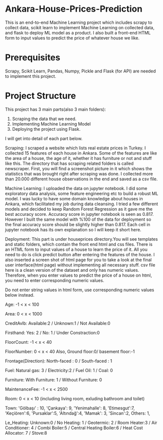 # Ankara-House-Prices-Prediction

<p>This is an end-to-end Machine Learning project which includes scrapy to collect data, scikit learn to implement Machine Learning on collected data, and flask to deploy ML model as a product.
I also built a front-end HTML form to input values to predict the price of whatever house we like.</p>

# Prerequisites

Scrapy, Scikit Learn, Pandas, Numpy, Pickle and Flask (for API) are needed to implement this project.

# Project Structure

This project has 3 main parts(also 3 main folders):
  1) Scraping the data that we need. 
  2) Implementing Machine Learning Model
  3) Deploying the project using Flask.
  
I will get into detail of each part below.

Scraping: I scraped a website which lists real estate prices in Turkey. I collected 15 features of each house in Ankara. 
Some of the features are like the area of a house, the age of it, whether it has furniture or not and stuff like this.
The directory that has scraping related folders is called newscraper. First, you will find a screenshot picture in it which shows the statistics that was brought right after scraping was done.
I collected more than 20.000 different house observations in the end and saved as a csv file.  

Machine Learning: I uploaded the data on jupyter notebook. I did some exploratory data analysis, some feature engineering etc to build a robust ML model. 
I was lucky to have some domain knowledge about houses in Ankara, which facilitated my job during data cleansing. 
I tried a few different models and decided to keep Random Forest Regression as it gave me the best accuracy score. Accuracy score in jupyter notebook is seen as 0.817. 
However I built the same model with %100 of the data for deployment so the final accuracy score should be slightly higher than 0.817. 
Each cell in jupyter notebook has its own explanation so I will keep it short here.

Deployment: This part is under houseprices directory.You will see templates and static folders, which contain the front end html and css files.
There is an HTML form to input values of a house to learn the price of it. All you need to do is click predict button after entering the features of the house. 
I also inserted a screen shot of html page for you to take a look at the final user interface(html page) without implementing all necessary stuff. 
csv file here is a clean version of the dataset and only has numeric values. Therefore, when you enter values to predict the price of a house on html, you need to enter corresponding numeric values.

Do not enter string values in html form, use corresponding numeric values below instead.

Age:  -1 < x < 100

Area: 0 < x < 1000

CreditAvlb: Available:2 / Unknown:1 / Not Available:0

Firsthand: Yes: 2 / No: 1 / Under Constraction:0

FloorCount: -1 < x < 40

FloorNumber:  0 < x < 40 Also, Ground floor:0/ basement floor:-1 

Frontage(Direction): North-faced : 0 / South-faced : 1

Fuel: Natural gas: 3 / Electricity:2 / Fuel Oil: 1 / Coal: 0 

Furniture: With Furniture: 1 / Without Furniture: 0

MaintenanceFee: -1 < x < 2500

Room: 0 < x < 10 (including living room, exluding bathroom and toilet)

Town: 'Gölbaşı' : 10, 'Çankaya': 9, 'Yenimahalle': 8, 'Etimesgut':7, 'Keçiören':6, 'Pursaklar':5, 'Altındağ':4, 'Mamak': 3, 'Sincan':2, Others: 1, 

Le_Heating: Unknown:0 / No Heating: 1 / Geotermic: 2 /  Room Heater:3 / Air Conditioner: 4 / Combi Boiler:5 / Central Heating Boiler:6 / Heat Cost Allocator: 7 / Stove:8
